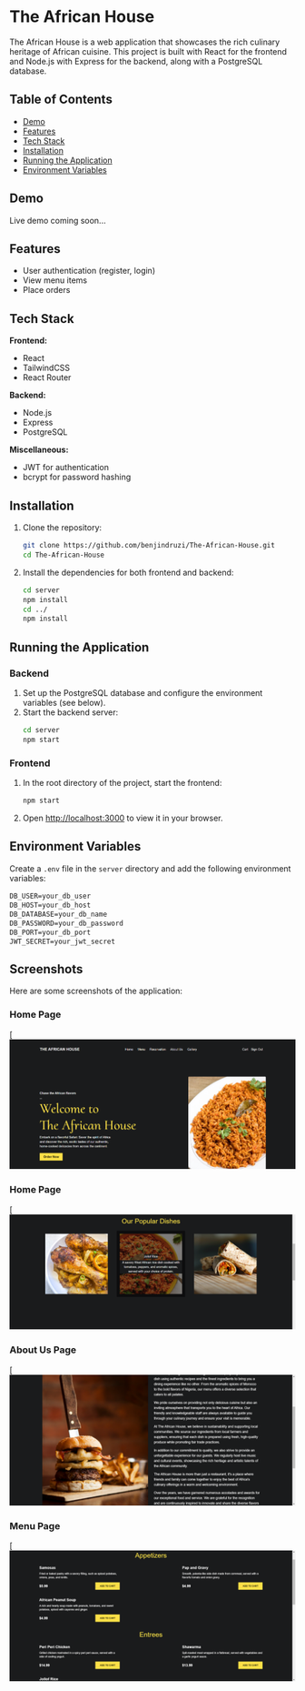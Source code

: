 # The African House

The African House is a web application that showcases the rich culinary heritage of African cuisine. This project is built with React for the frontend and Node.js with Express for the backend, along with a PostgreSQL database.

## Table of Contents

- [Demo](#demo)
- [Features](#features)
- [Tech Stack](#tech-stack)
- [Installation](#installation)
- [Running the Application](#running-the-application)
- [Environment Variables](#environment-variables)

## Demo

Live demo coming soon...

## Features

- User authentication (register, login)
- View menu items
- Place orders

## Tech Stack

**Frontend:**
- React
- TailwindCSS
- React Router

**Backend:**
- Node.js
- Express
- PostgreSQL

**Miscellaneous:**
- JWT for authentication
- bcrypt for password hashing

## Installation

1. Clone the repository:
    ```bash
    git clone https://github.com/benjindruzi/The-African-House.git
    cd The-African-House
    ```

2. Install the dependencies for both frontend and backend:
    ```bash
    cd server
    npm install
    cd ../
    npm install
    ```

## Running the Application

### Backend

1. Set up the PostgreSQL database and configure the environment variables (see below).
2. Start the backend server:
    ```bash
    cd server
    npm start
    ```

### Frontend

1. In the root directory of the project, start the frontend:
    ```bash
    npm start
    ```

2. Open [http://localhost:3000](http://localhost:3000) to view it in your browser.

## Environment Variables

Create a `.env` file in the `server` directory and add the following environment variables:

```plaintext
DB_USER=your_db_user
DB_HOST=your_db_host
DB_DATABASE=your_db_name
DB_PASSWORD=your_db_password
DB_PORT=your_db_port
JWT_SECRET=your_jwt_secret
```

## Screenshots

Here are some screenshots of the application:

### Home Page
[![Home Page](https://github.com/benjindruzi/The-African-House/blob/main/screenshots/screenshot1.png)

### Home Page
[![Home Page](https://github.com/benjindruzi/The-African-House/blob/main/screenshots/screenshot2.png)

### About Us Page
[![About Us Page](https://github.com/benjindruzi/The-African-House/blob/main/screenshots/screenshot3.png)

### Menu Page
[![Menu Page](https://github.com/benjindruzi/The-African-House/blob/main/screenshots/screenshot4.png)

